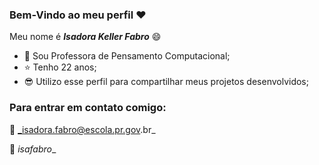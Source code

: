 ### Bem-Vindo ao meu perfil ❤️

Meu nome é **_Isadora Keller Fabro_** 😄

- 📘 Sou Professora de Pensamento Computacional;
- ⭐ Tenho 22 anos;
- 😎 Utilizo esse perfil para compartilhar meus projetos desenvolvidos;

### Para entrar em contato comigo: 
 📧 _isadora.fabro@escola.pr.gov.br_
 
 💼 _isafabro__





